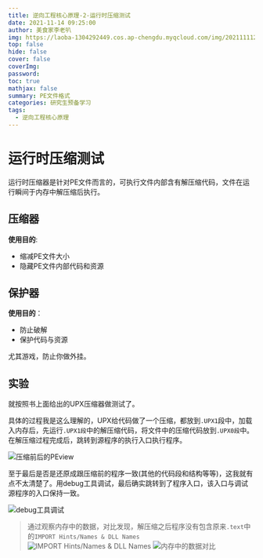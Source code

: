 ```yaml
---
title: 逆向工程核心原理-2-运行时压缩测试
date: 2021-11-14 09:25:00
author: 美食家李老叭
img: https://laoba-1304292449.cos.ap-chengdu.myqcloud.com/img/20211111205602.png
top: false
hide: false
cover: false
coverImg: 
password: 
toc: true
mathjax: false
summary: PE文件格式
categories: 研究生预备学习
tags:
  - 逆向工程核心原理
---
```


# 运行时压缩测试

运行时压缩器是针对PE文件而言的，可执行文件内部含有解压缩代码，文件在运行瞬间于内存中解压缩后执行。

## 压缩器

**使用目的**: 

- 缩减PE文件大小
- 隐藏PE文件内部代码和资源

## 保护器

**使用目的**：

- 防止破解
- 保护代码与资源

尤其游戏，防止你做外挂。

## 实验

就按照书上面给出的UPX压缩器做测试了。

具体的过程我是这么理解的，UPX给代码做了一个压缩，都放到`.UPX1`段中，加载入内存后，先运行`.UPX1段`中的解压缩代码，将文件中的压缩代码放到`.UPX0段`中。在解压缩过程完成后，跳转到源程序的执行入口执行程序。

![压缩前后的PEview](https://laoba-1304292449.cos.ap-chengdu.myqcloud.com/img/20211115111250.png)

至于最后是否是还原成跟压缩前的程序一致(其他的代码段和结构等等)，这我就有点不太清楚了。用debug工具调试，最后确实跳转到了程序入口，该入口与调试源程序的入口保持一致。

![debug工具调试](https://laoba-1304292449.cos.ap-chengdu.myqcloud.com/img/20211115111627.png)

> 通过观察内存中的数据，对比发现，解压缩之后程序没有包含原来`.text`中的`IMPORT Hints/Names & DLL Names`
![IMPORT Hints/Names & DLL Names](https://laoba-1304292449.cos.ap-chengdu.myqcloud.com/img/20211115112308.png)
![内存中的数据对比](https://laoba-1304292449.cos.ap-chengdu.myqcloud.com/img/20211115112433.png)